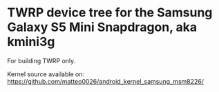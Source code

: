 TWRP device tree for the Samsung Galaxy S5 Mini Snapdragon, aka kmini3g
========================================================

For building TWRP only.

Kernel source available on: https://github.com/matteo0026/android_kernel_samsung_msm8226/
